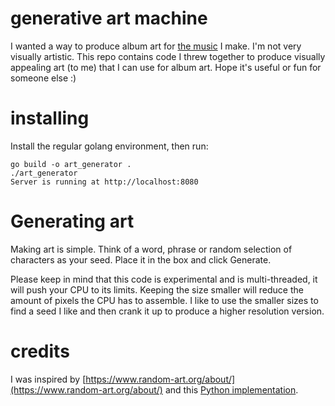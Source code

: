 # generative art machine

I wanted a way to produce album art for [the music](https://soundcloud.com/the-atomic-music-machine) I make. I'm not very visually
artistic. This repo contains code I threw together to produce visually
appealing art (to me) that I can use for album art. Hope it's useful or fun for
someone else :)

# installing

Install the regular golang environment, then run:

```
go build -o art_generator .
./art_generator
Server is running at http://localhost:8080
```

# Generating art

Making art is simple. Think of a word, phrase or random selection of characters
as your seed. Place it in the box and click Generate. 

Please keep in mind that this code is experimental and is multi-threaded, it
will push your CPU to its limits. Keeping the size smaller will reduce the
amount of pixels the CPU has to assemble. I like to use the smaller sizes to
find a seed I like and then crank it up to produce a higher resolution version.

# credits

I was inspired by
[https://www.random-art.org/about/](https://www.random-art.org/about/) and this [Python
implementation](http://math.andrej.com/2010/04/21/random-art-in-python/).
